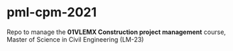 # pml-cpm-2021
Repo to manage the **01VLEMX Construction project management** course, Master of Science  in Civil Engineering (LM-23)
